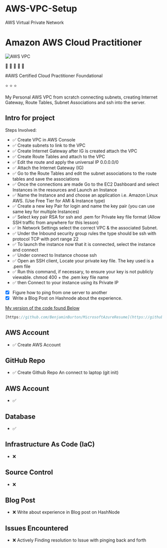 # AWS-VPC-Setup
AWS Virtual Private Network

# Amazon AWS Cloud Practitioner 

![AWS VPC](https://img.shields.io/badge/AWS-UnderConstruction-orange)

:wave: :wave: :wave: :wave: :wave:

#AWS Certified Cloud Practitioner Foundational

:star: :star: :star:

My Personal AWS VPC from scratch connecting subnets, creating Internet Gateway, Route Tables, Subnet Associations and ssh into the server.

## Intro for project

Steps Involved:

- ✅ Create VPC in AWS Console
- ✅ Create subnets to link to the VPC
- ✅ Create Internet Gateway after IG is created attach the VPC
- ✅ Create Route Tables and attach to the VPC
- ✅ Edit the route and apply the universal IP 0.0.0.0/0
- ✅ Attach the Internet Gateway (IG)
- ✅ Go to the Route Tables and edit the subnet associations to the route tables and save the associations
- ✅ Once the connections are made Go to the EC2 Dashboard and select Instances in the resources and Launch an Instance
- ✅ Name the Instance and and choose an application i.e. Amazon Linux AWS. (Use Free Tier for AMI & Instance type)
- ✅ Create a new key Pair for login and name the key pair (you can use same key for multiple Instances)
- ✅ Select key pair RSA for ssh and .pem for Private key file format (Allow SSH traffic from anywhere for this lesson)
- ✅ In Network Settings select the correct VPC & the associated Subnet.
- ✅ Under the Inbound security group rules the type should be ssh with protocol TCP with port range 22
- ✅ To launch the instance now that it is connected, select the instance and connect
- ✅ Under connect to Instance choose ssh
- ✅ Open an SSH client, Locate your private key file. The key used is a .pem file
- ✅ Run this command, if necessary, to ensure your key is not publicly viewable. chmod 400 + the .pem key file name
- ✅ then Connect to your instance using its Private IP
- [x] Figure how to ping from one server to another
- [x] Write a Blog Post on Hashnode about the experience.

[My version of the code found Below]([https://github.com/BenjaminBurton/MicrosoftAzureResume](https://github.com/BenjaminBurton/AWS-VPC-Setup/blob/main/README.md))

```js
[https://github.com/BenjaminBurton/MicrosoftAzureResume](https://github.com/BenjaminBurton/AWS-VPC-Setup/blob/main/README.md)

```

## AWS Account

- ✅ Create AWS Account

## GitHub Repo

- ✅ Create Github Repo An connect to laptop (git init)

## AWS Account

- ✅

## Database

- ✅

## Infrastructure As Code (IaC)

- ❌

## Source Control

- ❌

## Blog Post

- ❌ Write about experience in Blog post on HashNode

## Issues Encountered

- ❌ Actively Finding resolution to Issue with pinging back and forth
